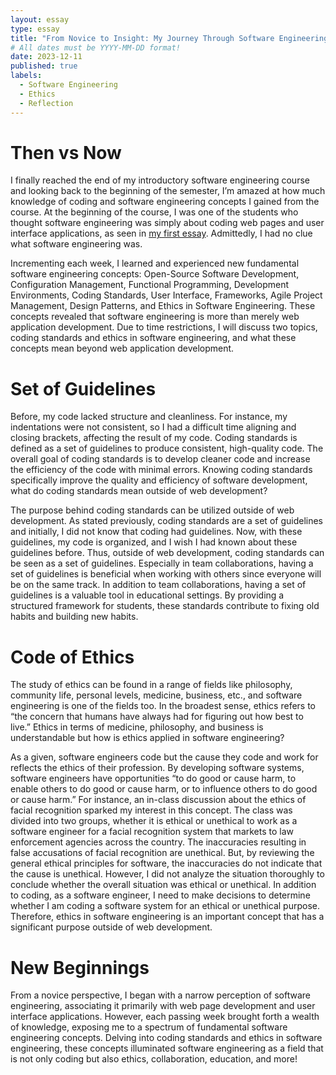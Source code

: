 ```yaml
---
layout: essay
type: essay
title: "From Novice to Insight: My Journey Through Software Engineering"
# All dates must be YYYY-MM-DD format!
date: 2023-12-11
published: true
labels: 
  - Software Engineering
  - Ethics
  - Reflection
---
```


# Then vs Now

I finally reached the end of my introductory software engineering course and looking back to the beginning of the semester, I’m amazed at how much knowledge of coding and software engineering concepts I gained from the course. At the beginning of the course, I was one of the students who thought software engineering was simply about coding web pages and user interface applications, as seen in [my first essay](https://cjochim.github.io/essays/women-in-tech.html). Admittedly, I had no clue what software engineering was. 

Incrementing each week, I learned and experienced new fundamental software engineering concepts: Open-Source Software Development, Configuration Management, Functional Programming, Development Environments, Coding Standards, User Interface, Frameworks, Agile Project Management, Design Patterns, and Ethics in Software Engineering. These concepts revealed that software engineering is more than merely web application development. Due to time restrictions, I will discuss two topics, coding standards and ethics in software engineering, and what these concepts mean beyond web application development. 

# Set of Guidelines

Before, my code lacked structure and cleanliness. For instance, my indentations were not consistent, so I had a difficult time aligning and closing brackets, affecting the result of my code. Coding standards is defined as a set of guidelines to produce consistent, high-quality code. The overall goal of coding standards is to develop cleaner code and increase the efficiency of the code with minimal errors. Knowing coding standards specifically improve the quality and efficiency of software development, what do coding standards mean outside of web development? 

The purpose behind coding standards can be utilized outside of web development. As stated previously, coding standards are a set of guidelines and initially, I did not know that coding had guidelines. Now, with these guidelines, my code is organized, and I wish I had known about these guidelines before. Thus, outside of web development, coding standards can be seen as a set of guidelines. Especially in team collaborations, having a set of guidelines is beneficial when working with others since everyone will be on the same track. In addition to team collaborations, having a set of guidelines is a valuable tool in educational settings. By providing a structured framework for students, these standards contribute to fixing old habits and building new habits. 

# Code of Ethics

The study of ethics can be found in a range of fields like philosophy, community life, personal levels, medicine, business, etc., and software engineering is one of the fields too. In the broadest sense, ethics refers to “the concern that humans have always had for figuring out how best to live.” Ethics in terms of medicine, philosophy, and business is understandable but how is ethics applied in software engineering? 

As a given, software engineers code but the cause they code and work for reflects the ethics of their profession. By developing software systems, software engineers have opportunities “to do good or cause harm, to enable others to do good or cause harm, or to influence others to do good or cause harm.” For instance, an in-class discussion about the ethics of facial recognition sparked my interest in this concept. The class was divided into two groups, whether it is ethical or unethical to work as a software engineer for a facial recognition system that markets to law enforcement agencies across the country. The inaccuracies resulting in false accusations of facial recognition are unethical. But, by reviewing the general ethical principles for software, the inaccuracies do not indicate that the cause is unethical. However, I did not analyze the situation thoroughly to conclude whether the overall situation was ethical or unethical. In addition to coding, as a software engineer, I need to make decisions to determine whether I am coding a software system for an ethical or unethical purpose. Therefore, ethics in software engineering is an important concept that has a significant purpose outside of web development.

# New Beginnings

From a novice perspective, I began with a narrow perception of software engineering, associating it primarily with web page development and user interface applications. However, each passing week brought forth a wealth of knowledge, exposing me to a spectrum of fundamental software engineering concepts. Delving into coding standards and ethics in software engineering, these concepts illuminated software engineering as a field that is not only coding but also ethics, collaboration, education, and more!  
